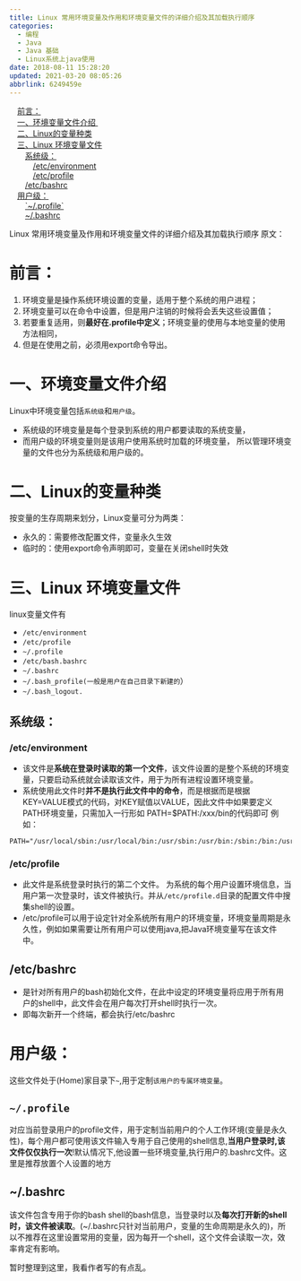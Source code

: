```yaml
---
title: Linux 常用环境变量及作用和环境变量文件的详细介绍及其加载执行顺序
categories: 
  - 编程
  - Java
  - Java 基础
  - Linux系统上java使用
date: 2018-08-11 15:28:20
updated: 2021-03-20 08:05:26
abbrlink: 6249459e
---
```

<div id='my_toc'><a href="/blog/6249459e/#前言：" class="header_1">前言：</a>&nbsp;<br><a href="/blog/6249459e/#一、环境变量文件介绍" class="header_1">一、环境变量文件介绍  </a>&nbsp;<br><a href="/blog/6249459e/#二、Linux的变量种类" class="header_1">二、Linux的变量种类</a>&nbsp;<br><a href="/blog/6249459e/#三、Linux-环境变量文件" class="header_1">三、Linux 环境变量文件</a>&nbsp;<br><a href="/blog/6249459e/#系统级：" class="header_2">系统级：</a>&nbsp;<br><a href="/blog/6249459e/#/etc/environment" class="header_3">/etc/environment</a>&nbsp;<br><a href="/blog/6249459e/#/etc/profile" class="header_3">/etc/profile</a>&nbsp;<br><a href="/blog/6249459e/#/etc/bashrc" class="header_2">/etc/bashrc</a>&nbsp;<br><a href="/blog/6249459e/#用户级：" class="header_1">用户级：</a>&nbsp;<br><a href="/blog/6249459e/#-~/-profile" class="header_2">`~/.profile`</a>&nbsp;<br><a href="/blog/6249459e/#~/-bashrc" class="header_2">~/.bashrc</a>&nbsp;<br></div>
<style>.header_1{margin-left: 1em;}.header_2{margin-left: 2em;}.header_3{margin-left: 3em;}.header_4{margin-left: 4em;}.header_5{margin-left: 5em;}.header_6{margin-left: 6em;}</style>
<!--more-->
<script>if (navigator.platform.search('arm')==-1){document.getElementById('my_toc').style.display = 'none';}var e,p = document.getElementsByTagName('p');while (p.length>0) {e = p[0];e.parentElement.removeChild(e);}</script>

<!--end-->
Linux 常用环境变量及作用和环境变量文件的详细介绍及其加载执行顺序
原文：

# 前言：
1. 环境变量是操作系统环境设置的变量，适用于整个系统的用户进程；
2. 环境变量可以在命令中设置，但是用户注销的时候将会丢失这些设置值；
3. 若要重复适用，则**最好在.profile中定义**；环境变量的使用与本地变量的使用方法相同，
4. 但是在使用之前，必须用export命令导出。

# 一、环境变量文件介绍  

Linux中环境变量包括`系统级`和`用户级`。
- 系统级的环境变量是每个登录到系统的用户都要读取的系统变量，
- 而用户级的环境变量则是该用户使用系统时加载的环境变量，
所以管理环境变量的文件也分为系统级和用户级的。

# 二、Linux的变量种类

按变量的生存周期来划分，Linux变量可分为两类：

- 永久的：需要修改配置文件，变量永久生效
- 临时的：使用export命令声明即可，变量在关闭shell时失效

# 三、Linux 环境变量文件

linux变量文件有
- `/etc/environment `
-  `/etc/profile`
- `~/.profile`
- `/etc/bash.bashrc`
- `~/.bashrc`
- `~/.bash_profile(一般是用户在自己目录下新建的`）
- `~/.bash_logout.`

## 系统级：

### /etc/environment
- 该文件是**系统在登录时读取的第一个文件**，该文件设置的是整个系统的环境变量，只要启动系统就会读取该文件，用于为所有进程设置环境变量。
- 系统使用此文件时**并不是执行此文件中的命令**，而是根据而是根据KEY=VALUE模式的代码，对KEY赋值以VALUE，因此文件中如果要定义PATH环境变量，只需加入一行形如 PATH=$PATH:/xxx/bin的代码即可
例如：
```
PATH="/usr/local/sbin:/usr/local/bin:/usr/sbin:/usr/bin:/sbin:/bin:/usr/games:/usr/local/games"
```

### /etc/profile
- 此文件是系统登录时执行的第二个文件。 为系统的每个用户设置环境信息，当用户第一次登录时，该文件被执行。并从`/etc/profile.d`目录的配置文件中搜集shell的设置。
- /etc/profile可以用于设定针对全系统所有用户的环境变量，环境变量周期是永久性，例如如果需要让所有用户可以使用java,把Java环境变量写在该文件中。

## /etc/bashrc

- 是针对所有用户的bash初始化文件，在此中设定的环境变量将应用于所有用户的shell中，此文件会在用户每次打开shell时执行一次。
- 即每次新开一个终端，都会执行/etc/bashrc

# 用户级：
这些文件处于(Home)家目录下`~`,用于定制`该用户的专属环境变量`。

## `~/.profile`

对应当前登录用户的profile文件，用于定制当前用户的个人工作环境(变量是永久性)，每个用户都可使用该文件输入专用于自己使用的shell信息,**当用户登录时,该文件仅仅执行一次**!默认情况下,他设置一些环境变量,执行用户的.bashrc文件。这里是推荐放置个人设置的地方

## ~/.bashrc

该文件包含专用于你的bash shell的bash信息，当登录时以及**每次打开新的shell时，该文件被读取**。(~/.bashrc只针对当前用户，变量的生命周期是永久的)，所以不推荐在这里设置常用的变量，因为每开一个shell，这个文件会读取一次，效率肯定有影响。

暂时整理到这里，我看作者写的有点乱。

